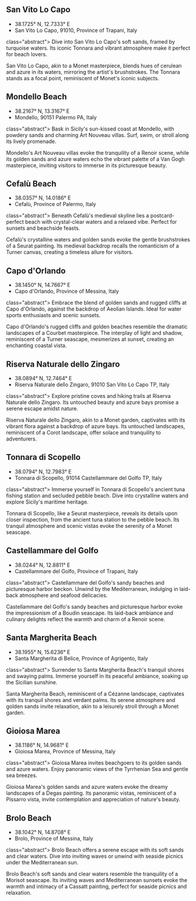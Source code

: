 <h2>San Vito Lo Capo</h2>
<ul>
<li>38.1725° N, 12.7333° E
</li><li>San Vito Lo Capo, 91010, Province of Trapani, Italy
</li></ul><p> class="abstract"> Dive into San Vito Lo Capo's soft sands, framed by turquoise waters. Its iconic Tonnara and vibrant atmosphere make it perfect for beach lovers.
</p><p>San Vito Lo Capo, akin to a Monet masterpiece, blends hues of cerulean and azure in its waters, mirroring the artist's brushstrokes. The Tonnara stands as a focal point, reminiscent of Monet's iconic subjects.</p><h2>Mondello Beach</h2>
<ul>
<li>38.2167° N, 13.3167° E
</li><li>Mondello, 90151 Palermo PA, Italy
</li></ul><p> class="abstract"> Bask in Sicily's sun-kissed coast at Mondello, with powdery sands and charming Art Nouveau villas. Surf, swim, or stroll along its lively promenade.
</p><p>Mondello's Art Nouveau villas evoke the tranquility of a Renoir scene, while its golden sands and azure waters echo the vibrant palette of a Van Gogh masterpiece, inviting visitors to immerse in its picturesque beauty.</p><h2>Cefalù Beach</h2>
<ul>
<li>38.0357° N, 14.0186° E
</li><li>Cefalù, Province of Palermo, Italy
</li></ul><p> class="abstract"> Beneath Cefalù's medieval skyline lies a postcard-perfect beach with crystal-clear waters and a relaxed vibe. Perfect for sunsets and beachside feasts.
</p><p>Cefalù's crystalline waters and golden sands evoke the gentle brushstrokes of a Seurat painting. Its medieval backdrop recalls the romanticism of a Turner canvas, creating a timeless allure for visitors.</p><h2>Capo d'Orlando</h2>
<ul>
<li>38.1450° N, 14.7667° E
</li><li>Capo d'Orlando, Province of Messina, Italy
</li></ul><p> class="abstract"> Embrace the blend of golden sands and rugged cliffs at Capo d'Orlando, against the backdrop of Aeolian Islands. Ideal for water sports enthusiasts and scenic sunsets.
</p><p>Capo d'Orlando's rugged cliffs and golden beaches resemble the dramatic landscapes of a Courbet masterpiece. The interplay of light and shadow, reminiscent of a Turner seascape, mesmerizes at sunset, creating an enchanting coastal vista.</p><h2>Riserva Naturale dello Zingaro</h2>
<ul>
<li>38.0894° N, 12.7464° E
</li><li>Riserva Naturale dello Zingaro, 91010 San Vito Lo Capo TP, Italy
</li></ul><p> class="abstract"> Explore pristine coves and hiking trails at Riserva Naturale dello Zingaro. Its untouched beauty and azure bays promise a serene escape amidst nature.
</p><p>Riserva Naturale dello Zingaro, akin to a Monet garden, captivates with its vibrant flora against a backdrop of azure bays. Its untouched landscapes, reminiscent of a Corot landscape, offer solace and tranquility to adventurers.</p><h2>Tonnara di Scopello</h2>
<ul>
<li>38.0794° N, 12.7983° E
</li><li>Tonnara di Scopello, 91014 Castellammare del Golfo TP, Italy
</li></ul><p> class="abstract"> Immerse yourself in Tonnara di Scopello's ancient tuna fishing station and secluded pebble beach. Dive into crystalline waters and explore Sicily's maritime heritage.
</p><p>Tonnara di Scopello, like a Seurat masterpiece, reveals its details upon closer inspection, from the ancient tuna station to the pebble beach. Its tranquil atmosphere and scenic vistas evoke the serenity of a Monet seascape.</p><h2>Castellammare del Golfo</h2>
<ul>
<li>38.0244° N, 12.8811° E
</li><li>Castellammare del Golfo, Province of Trapani, Italy
</li></ul><p> class="abstract"> Castellammare del Golfo's sandy beaches and picturesque harbor beckon. Unwind by the Mediterranean, indulging in laid-back atmosphere and seafood delicacies.
</p><p>Castellammare del Golfo's sandy beaches and picturesque harbor evoke the impressionism of a Boudin seascape. Its laid-back ambiance and culinary delights reflect the warmth and charm of a Renoir scene.</p><h2>Santa Margherita Beach</h2>
<ul>
<li>38.1955° N, 15.6236° E
</li><li>Santa Margherita di Belice, Province of Agrigento, Italy
</li></ul><p> class="abstract"> Surrender to Santa Margherita Beach's tranquil shores and swaying palms. Immerse yourself in its peaceful ambiance, soaking up the Sicilian sunshine.
</p><p>Santa Margherita Beach, reminiscent of a Cézanne landscape, captivates with its tranquil shores and verdant palms. Its serene atmosphere and golden sands invite relaxation, akin to a leisurely stroll through a Monet garden.</p><h2>Gioiosa Marea</h2>
<ul>
<li>38.1186° N, 14.9681° E
</li><li>Gioiosa Marea, Province of Messina, Italy
</li></ul><p> class="abstract"> Gioiosa Marea invites beachgoers to its golden sands and azure waters. Enjoy panoramic views of the Tyrrhenian Sea and gentle sea breezes.
</p><p>Gioiosa Marea's golden sands and azure waters evoke the dreamy landscapes of a Degas painting. Its panoramic vistas, reminiscent of a Pissarro vista, invite contemplation and appreciation of nature's beauty.</p><h2>Brolo Beach</h2>
<ul>
<li>38.1042° N, 14.8708° E
   </li><li>Brolo, Province of Messina, Italy
   </li></ul><p> class="abstract"> Brolo Beach offers a serene escape with its soft sands and clear waters. Dive into inviting waves or unwind with seaside picnics under the Mediterranean sun.
   </p><p>Brolo Beach's soft sands and clear waters resemble the tranquility of a Morisot seascape. Its inviting waves and Mediterranean sunsets evoke the warmth and intimacy of a Cassatt painting, perfect for seaside picnics and relaxation.